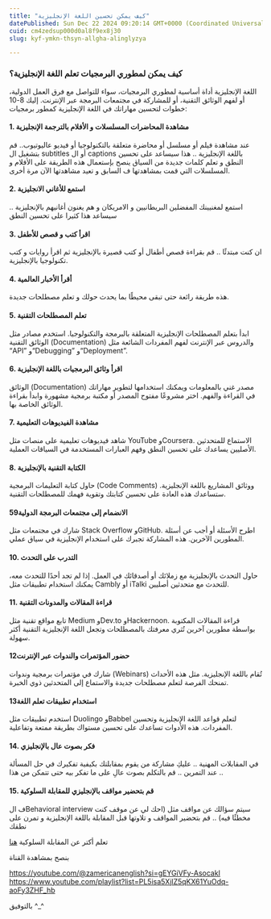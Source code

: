 ```yaml
---
title: "كيف يمكن تحسين اللغة الإنجليزية"
datePublished: Sun Dec 22 2024 09:20:14 GMT+0000 (Coordinated Universal Time)
cuid: cm4zedsup000d0al8f9ex8j30
slug: kyf-ymkn-thsyn-allgha-alinglyzya

---
```


### كيف يمكن لمطوري البرمجيات تعلم اللغة الإنجليزية؟

اللغة الإنجليزية أداة أساسية لمطوري البرمجيات، سواء للتواصل مع فرق العمل الدولية، أو لفهم الوثائق التقنية، أو للمشاركة في مجتمعات البرمجة عبر الإنترنت. إليك 8-10 خطوات لتحسين مهاراتك في اللغة الإنجليزية كمطور برمجيات:

#### 1\. **مشاهدة المحاضرات المسلسلات و الأفلام بالترجمة الإنجليزية**

عند مشاهدة فيلم أو مسلسل أو محاضرة متعلقة بالتكنولوجيا أو فيديو عاليوتيوب.. قم بتشغيل ال subtitles أو ال captions باللغة الإنجليزية .. هذا سيساعد على تحسين النطق و تعلم كلمات جديدة من السياق ينصح بإستعمال هذه الطريقة على الأفلام و المسلسلات التي قمت بمشاهدتها ف السابق و تعيد مشاهدتها الآن مرة أخرى.

#### 2\. **استمع للأغاني الانجليزية**

استمع لمغنيينك المفضلين البريطانيين و الامريكان و هم يغنون أغانيهم بالإنجليزية .. سيساعد هذا كثيرا على تحسين النطق

#### 3\. **اقرأ كتب و قصص للأطفل**

ان كنت مبتدئًا .. قم بقراءة قصص أطفال أو كتب قصيرة بالإنجليزية ثم اقرأ روايات و كتب تكنولوجيا بالإنجليزية.

#### 4\. **أقرأ الأخبار العالمية**

هذه طريقة رائعة حتى تبقى محيطًا بما يحدث حولك و تعلم مصطلحات جديدة.

#### 5\. **تعلم المصطلحات التقنية**

ابدأ بتعلم المصطلحات الإنجليزية المتعلقة بالبرمجة والتكنولوجيا. استخدم مصادر مثل الوثائق التقنية (Documentation) والدروس عبر الإنترنت لفهم المفردات الشائعة مثل “API” و“Debugging” و“Deployment”.

#### 6\. **اقرأ وثائق البرمجيات باللغة الإنجليزية**

الوثائق (Documentation) مصدر غني بالمعلومات ويمكنك استخدامها لتطوير مهاراتك في القراءة والفهم. اختر مشروعًا مفتوح المصدر أو مكتبة برمجية مشهورة وابدأ بقراءة الوثائق الخاصة بها.

#### 7\. **مشاهدة الفيديوهات التعليمية**

شاهد فيديوهات تعليمية على منصات مثل YouTube وCoursera. الاستماع للمتحدثين الأصليين يساعدك على تحسين النطق وفهم العبارات المستخدمة في السياقات العملية.

#### 8\. **الكتابة التقنية بالإنجليزية**

حاول كتابة التعليمات البرمجية (Code Comments) ووثائق المشاريع باللغة الإنجليزية. ستساعدك هذه العادة على تحسين كتابتك وتقوية فهمك للمصطلحات التقنية.

#### 59**الانضمام إلى مجتمعات البرمجة الدولية**

شارك في مجتمعات مثل Stack Overflow وGitHub. اطرح الأسئلة أو أجب عن أسئلة المطورين الآخرين. هذه المشاركة تجبرك على استخدام الإنجليزية في سياق عملي.

#### 10\. **التدرب على التحدث**

حاول التحدث بالإنجليزية مع زملائك أو أصدقائك في العمل. إذا لم تجد أحدًا للتحدث معه، يمكنك استخدام تطبيقات مثل Cambly أو iTalki للتحدث مع متحدثين أصليين.

#### 11\. **قراءة المقالات والمدونات التقنية**

تابع مواقع تقنية مثل Medium وDev.to وHackernoon. قراءة المقالات المكتوبة بواسطة مطورين آخرين تُثري معرفتك بالمصطلحات وتجعل اللغة الإنجليزية التقنية أكثر سهولة.

#### 12**حضور المؤتمرات والندوات عبر الإنترنت**

شارك في مؤتمرات برمجية وندوات (Webinars) تُقام باللغة الإنجليزية. مثل هذه الأحداث تمنحك الفرصة لتعلم مصطلحات جديدة والاستماع إلى المتحدثين ذوي الخبرة.

#### 13**استخدام تطبيقات تعلم اللغة**

استخدم تطبيقات مثل Duolingo وBabbel لتعلم قواعد اللغة الإنجليزية وتحسين المفردات. هذه الأدوات تساعدك على تحسين مستواك بطريقة ممتعة وتفاعلية.

#### 14\. **فكر بصوت عال بالإنجليزي**

في المقابلات المهنية .. عليكِ مشاركة من يقوم بمقابلتك بكيفية تفكيرك في حل المسألة .. عند التمرين .. قم بالتكلم بصوت عالِ على ما تفكر بيه حتى تتمكن من هذا

#### 15\. **قم بتحضير مواقف بالإنجليزي للمقابلة السلوكية**

ف الBehavioral interview سيتم سؤالك عن مواقف مثل (احك لي عن موقف كنت مخطئًا فيه) .. قم بتحضير المواقف و تلاوتها قبل المقابلة باللغة الإنجليزية و تمرن على نطقك

تعلم أكتر عن المقابلة السلوكية [هنا](https://krietallo.hashnode.dev/mastering-behavioral-interviews-a-guide-for-software-engineers)

بنصح بمشاهدة القناة

https://youtube.com/@zamericanenglish?si=gEYGiVFy-AsocakI
https://www.youtube.com/playlist?list=PL5isa5XjlZ5qKX61YuOdq-aoFy3ZHF_hb

بالتوفيق ^\_^